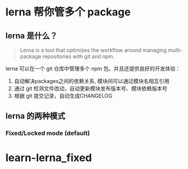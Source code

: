 # lerna 帮你管多个 package 

## lerna 是什么？
> Lerna is a tool that optimizes the workflow around managing multi-package repositories with git and npm.

lerna 可以在一个 git 仓库中管理多个 npm 包。并且还提供良好的开发体验：
1. 自动解决packages之间的依赖关系, 模块间可以通过模块名相互引用
2. 通过 git 检测文件改动，自动更新模块发布版本号、模块依赖版本号
3. 根据 git 提交记录，自动生成CHANGELOG

## lerna 的两种模式
### Fixed/Locked mode (default)

# learn-lerna_fixed
